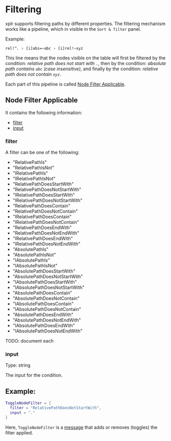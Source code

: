 Filtering
=========

xplr supports filtering paths by different properties. The filtering mechanism
works like a pipeline, which in visible in the `Sort & filter` panel.

Example:

```
rel!^. › [i]abs=~abc › [i]rel!~xyz
```

This line means that the nodes visible on the table will first be filtered by
the condition: *relative path does not start with `.`*, then by the condition:
*absolute path contains `abc` (case insensitive)*, and finally by the
condition: *relative path does not contain `xyz`*.

Each part of this pipeline is called [Node Filter Applicable](#node-filter-applicable).


Node Filter Applicable
----------------------

It contains the following information:

- [filter](#filter)
- [input](#input)

### filter

A filter can be one of the following:

- "RelativePathIs"
- "RelativePathIsNot"
- "IRelativePathIs"
- "IRelativePathIsNot"
- "RelativePathDoesStartWith"
- "RelativePathDoesNotStartWith"
- "IRelativePathDoesStartWith"
- "IRelativePathDoesNotStartWith"
- "RelativePathDoesContain"
- "RelativePathDoesNotContain"
- "IRelativePathDoesContain"
- "IRelativePathDoesNotContain"
- "RelativePathDoesEndWith"
- "RelativePathDoesNotEndWith"
- "IRelativePathDoesEndWith"
- "IRelativePathDoesNotEndWith"
- "AbsolutePathIs"
- "AbsolutePathIsNot"
- "IAbsolutePathIs"
- "IAbsolutePathIsNot"
- "AbsolutePathDoesStartWith"
- "AbsolutePathDoesNotStartWith"
- "IAbsolutePathDoesStartWith"
- "IAbsolutePathDoesNotStartWith"
- "AbsolutePathDoesContain"
- "AbsolutePathDoesNotContain"
- "IAbsolutePathDoesContain"
- "IAbsolutePathDoesNotContain"
- "AbsolutePathDoesEndWith"
- "AbsolutePathDoesNotEndWith"
- "IAbsolutePathDoesEndWith"
- "IAbsolutePathDoesNotEndWith"


TODO: document each

### input

Type: string

The input for the condition.


Example:
--------

```lua
ToggleNodeFilter = {
  filter = "RelativePathDoesNotStartWith",
  input = "."
}
```

Here, `ToggleNodeFilter` is a [message](message.md) that adds or removes
(toggles) the filter applied.

